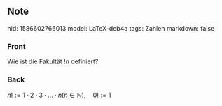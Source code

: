 ## Note
nid: 1586602766013
model: LaTeX-deb4a
tags: Zahlen
markdown: false

### Front
Wie ist die Fakultät $!n$ definiert?

### Back
$n !:=1 \cdot 2 \cdot 3 \cdot \ldots \cdot n(n \in \mathbb{N}), \quad 0 !:=1$
